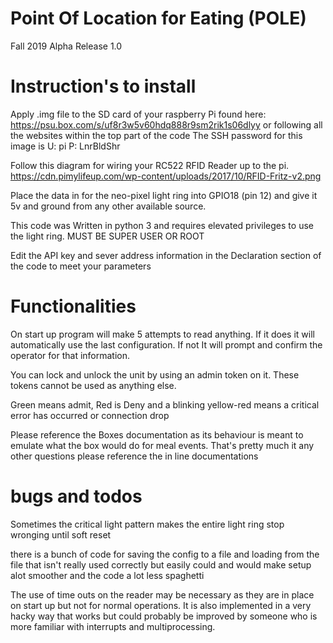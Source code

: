 # Point Of Location for Eating (POLE)
Fall 2019 Alpha Release 1.0 

# Instruction's to install
Apply .img file to the SD card of your raspberry Pi found here: https://psu.box.com/s/uf8r3w5v60hdq888r9sm2rik1s06dlyy or following all the websites within the top part of the code
The SSH password for this image is U: pi P: LnrBldShr

Follow this diagram for wiring your RC522 RFID Reader up to the pi.
https://cdn.pimylifeup.com/wp-content/uploads/2017/10/RFID-Fritz-v2.png

Place the data in for the neo-pixel light ring into GPIO18 (pin 12) and give it 5v and ground from any other available source.

This code was Written in python 3 and requires elevated privileges to use the light ring. 
MUST BE SUPER USER OR ROOT

Edit the API key and sever address information in the Declaration section of the code to meet your parameters

# Functionalities

On start up program will make 5 attempts to read anything. If it does it will automatically use the last configuration. If not It will prompt and confirm the operator for that information. 

You can lock and unlock the unit by using an admin token on it. These tokens cannot be used as anything else.

Green means admit, Red is Deny and a blinking yellow-red means a critical error has occurred or connection drop

Please reference the Boxes documentation as its behaviour is meant to emulate what the box would do for meal events.
That's pretty much it any other questions please reference the in line documentations

# bugs and todos

Sometimes the critical light pattern makes the entire light ring stop wronging until soft reset

there is a bunch of code for saving the config to a file and loading from the file that isn't really used correctly but easily could and would make setup alot smoother and the code a lot less spaghetti

The use of time outs on the reader may be necessary as they are in place on start up but not for normal operations. It is also implemented in a very hacky way that works but could probably be improved by someone who is more familiar with interrupts and multiprocessing.
